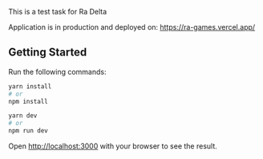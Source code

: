 This is a test task for Ra Delta

Application is in production and deployed on:
https://ra-games.vercel.app/

## Getting Started

Run the following commands:

```bash
yarn install
# or
npm install

yarn dev
# or
npm run dev
```

Open [http://localhost:3000](http://localhost:3000) with your browser to see the result.
